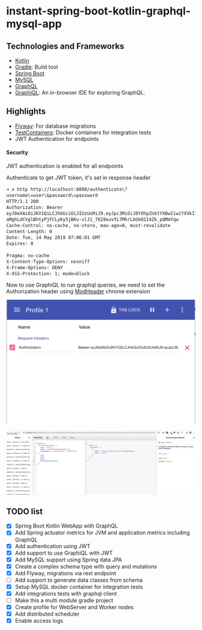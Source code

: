 # instant-spring-boot-kotlin-graphql-mysql-app

## Technologies and Frameworks
* [Kotlin](https://kotlinlang.org/)
* [Gradle](https://gradle.org/): Build tool
* [Spring Boot](https://spring.io/projects/spring-boot) 
* [MySQL](https://www.mysql.com/)
* [GraphQL](https://graphql.org/)
* [GraphiQL](https://github.com/graphql/graphiql): An in-browser IDE for exploring GraphQL.

## Highlights
* [Flyway](https://flywaydb.org/): For database migrations
* [TestContainers](https://www.testcontainers.org/): Docker containers for integration tests
* JWT Authentication for endpoints

#### Security
JWT authentication is enabled for all endpoints

Authenticate to get JWT token, it's set in response header
```
➜ ✗ http http://localhost:8080/authenticate\?username\=user\&password\=password
HTTP/1.1 200
Authorization: Bearer eyJ0eXAiOiJKV1QiLCJhbGciOiJIUzUxMiJ9.eyJpc3MiOiJ0YXhpZnktYXBwIiwiYXVkIjoidGF4aWZ5LWFwcCIsInN1YiI6InVzZXIiLCJleHAiOjE1NTg2ODE1NjEsInJvbGUiOlsiUk9MRV9VU0VSIl19.PT8dSLZi3TXGa7Wly83F8-aMghLdCVglBhtyPjFCLyKy5jBKv-vlJ1_76I8euvYL7MhrLbGkO1I4Zk_pQMmYqw
Cache-Control: no-cache, no-store, max-age=0, must-revalidate
Content-Length: 0
Date: Tue, 14 May 2019 07:06:01 GMT
Expires: 0

Pragma: no-cache
X-Content-Type-Options: nosniff
X-Frame-Options: DENY
X-XSS-Protection: 1; mode=block
```

Now to use GraphiQL to run graphql queries, we need to set the Authorization header using  [ModHeader](https://chrome.google.com/webstore/detail/modheader/idgpnmonknjnojddfkpgkljpfnnfcklj?hl=en) chrome extension 

![Set ModHeader](/screenshots/ModHeader.png?raw=true "Setting Authorization Header")

![GraphiQL Mutation Query](/screenshots/GraphiQLMutation.png?raw=true "GraphiQL Mutation Query")


## TODO list
- [X] Spring Boot Kotlin WebApp with GraphQL
- [X] Add Spring actuator metrics for JVM and application metrics including GraphQL
- [X] Add authentication using JWT
- [X] Add support to use GraphiQL with JWT
- [X] Add MySQL support using Spring data JPA
- [X] Create a complex schema type with query and mutations
- [X] Add Flyway, migrations via rest endpoint
- [ ] Add support to generate data classes from schema
- [X] Setup MySQL docker container for integration tests
- [X] Add integrations tests with graphql client
- [ ] Make this a multi module gradle project
- [X] Create profile for WebServer and Worker nodes
- [X] Add distributed scheduler
- [X] Enable access logs 
